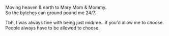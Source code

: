 Moving heaven & earth to Mary Mom & Mommy.  
So the bytches can ground pound me 24/7.

Tbh, I was always fine with being just mid/me…if you'd allow me to choose. People always have to be allowed to choose.
